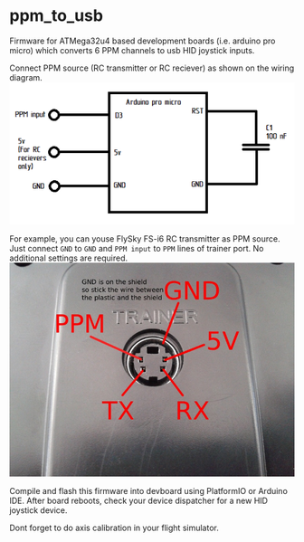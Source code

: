# ppm_to_usb

Firmware for ATMega32u4 based development boards (i.e. arduino pro micro) which converts 6 PPM channels to usb HID joystick inputs.

Connect PPM source (RC transmitter or RC reciever) as shown on the wiring diagram.
![Wiring diagram](/img/wiring_diagram.png)

For example, you can youse FlySky FS-i6 RC transmitter as PPM source. Just connect `GND` to `GND` and `PPM input` to `PPM` lines of trainer port. No additional settings are required.
![FlySky trainer port pinout](/img/flysky_trainer_port.jpg)

Compile and flash this firmware into devboard using PlatformIO or Arduino IDE.
After board reboots, check your device dispatcher for a new HID joystick device.

Dont forget to do axis calibration in your flight simulator.
